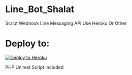 # Line_Bot_Shalat
Script Webhook Line Messaging API Use Heroku Or Other

# Deploy to:
[![Deploy to Heroku](https://www.herokucdn.com/deploy/button.svg)](https://heroku.com/deploy)

PHP Unirest Script Included
